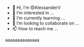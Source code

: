 - 👋 Hi, I’m @AlessanderV
- 👀 I’m interested in ...
- 🌱 I’m currently learning ...
- 💞️ I’m looking to collaborate on ...
- 📫 How to reach me ...

<!---
AlessanderV/AlessanderV is a ✨ special ✨ repository because its `README.md` (this file) appears on your GitHub profile.
You can click the Preview link to take a look at your changes.
--->aaaaaaaaaaaaaa
